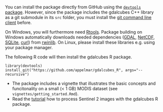 

You can install the package directly from GitHub using the [`devtools` package](https://cran.r-project.org/web/packages/devtools/index.html).
However, since the package includes the gdalcubes C++ library as a git submodule in its `src` folder, you must install the [git command line client](https://git-scm.com/downloads) before.

On Windows, you will furthermore need [Rtools](https://cran.r-project.org/bin/windows/Rtools). Package building on Windows automatically downloads needed dependencies ([GDAL](https://github.com/OSGeo/gdal), [NetCDF](https://github.com/Unidata/netcdf-c), [SQLite](https://www.sqlite.org/index.html), [curl](https://github.com/curl/curl)) from [rwinlib](https://github.com/rwinlib). On Linux, please
install these libraries e.g. using your package manager.

The following R code will then install the gdalcubes R package.

```
library(devtools)
install_git("https://github.com/appelmar/gdalcubes_R", args="--recursive")
```


- The package includes a vignette that illustrates the basic concepts and funcitonality on a small (< 1 GB) MODIS dataset (see `vignettes/getting_started.Rmd`).
- Read the [tutorial](sentinel2.md) how to process Sentinel 2 images with the gdalcubes R package.